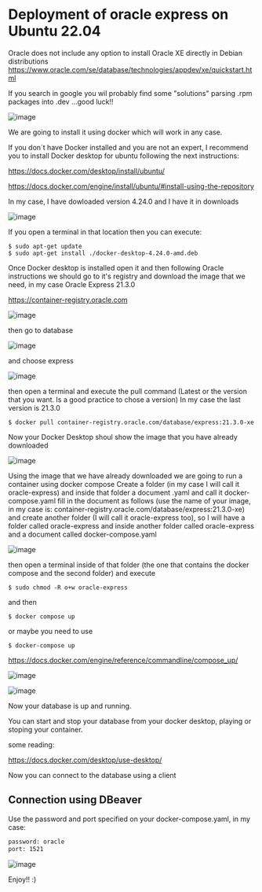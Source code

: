 # Deployment of oracle express on Ubuntu 22.04

Oracle does not include any option to install Oracle XE directly in Debian distributions
<https://www.oracle.com/se/database/technologies/appdev/xe/quickstart.html>

If you search in google you wil probably find some "solutions" parsing .rpm packages into .dev ...good luck!!

![image](https://github.com/Javier-Godon/oracle_express_ubuntu/assets/32432254/29df07ae-d746-43e2-9ad2-24ebe6b6ae0f)

We are going to install it using docker which will work in any case.

If you don´t have Docker installed and you are not an expert, I recommend you to install Docker desktop for ubuntu following the next instructions:  

<https://docs.docker.com/desktop/install/ubuntu/>  

<https://docs.docker.com/engine/install/ubuntu/#install-using-the-repository>  

In my case, I have dowloaded version 4.24.0 and I have it in downloads

![image](https://github.com/Javier-Godon/oracle_express_ubuntu/assets/32432254/20ab5091-06b9-4887-95cf-ce486984edf0)

If you open a terminal in that location then you can execute:  

```
$ sudo apt-get update
$ sudo apt-get install ./docker-desktop-4.24.0-amd.deb
```

Once Docker desktop is installed open it and then following Oracle instructions we should go to it's registry and download the image that we need,
in my case Oracle Express 21.3.0  

<https://container-registry.oracle.com> 

![image](https://github.com/Javier-Godon/oracle_express_ubuntu/assets/32432254/2df10174-77a7-424a-ab21-d03c761d60c0)

then go to database

![image](https://github.com/Javier-Godon/oracle_express_ubuntu/assets/32432254/4ee84383-421d-43f3-8da7-d5c34b9b64e3)

and choose express

![image](https://github.com/Javier-Godon/oracle_express_ubuntu/assets/32432254/45a1b4c5-c54e-4d78-8c13-046dffab1341)

then open a terminal and execute the pull command (Latest or the version that you want. Is a good practice to chose a version)
In my case the last version is 21.3.0

```
$ docker pull container-registry.oracle.com/database/express:21.3.0-xe
```

Now your Docker Desktop shoul show the image that you have already downloaded

![image](https://github.com/Javier-Godon/oracle_express_ubuntu/assets/32432254/a5e140c7-8dc4-49a5-9f82-8b1aa43ec903)

Using the image that we have already downloaded we are going to run a container using docker compose
Create a folder (in my case I will call it oracle-express) and inside that folder a document .yaml and call it docker-compose.yaml
fill in the document as follows (use the name of your image, in my case is: container-registry.oracle.com/database/express:21.3.0-xe)
and create another folder (I will call it oracle-express too), so I will have a folder called oracle-express and inside another folder called
oracle-express and a document called docker-compose.yaml


![image](https://github.com/Javier-Godon/oracle_express_ubuntu/assets/32432254/7a6fc983-cf42-48e0-972f-a49ec49e575e)

then open a terminal inside of that folder (the one that contains the docker compose and the second folder) and execute

```
$ sudo chmod -R o+w oracle-express

```

and then

```
$ docker compose up
```
or maybe you need to use
```
$ docker-compose up
```

<https://docs.docker.com/engine/reference/commandline/compose_up/>  

![image](https://github.com/Javier-Godon/oracle_express_ubuntu/assets/32432254/d4560a70-a885-4fcf-a0fe-a76f8f41873f)

![image](https://github.com/Javier-Godon/oracle_express_ubuntu/assets/32432254/a49c63c2-418a-4cb8-8f41-f882f3b278b3)


Now your database is up and running.

You can start and stop your database from your docker desktop, playing or stoping your container.

some reading:

<https://docs.docker.com/desktop/use-desktop/>

Now you can connect to the database using a client

## Connection using DBeaver

Use the password and port specified on your docker-compose.yaml, in my case: 
```txt
password: oracle
port: 1521
```

![image](https://github.com/Javier-Godon/oracle_express_ubuntu/assets/32432254/a2609bc8-6c80-450e-953a-02f583c8609f)




Enjoy!! :)












